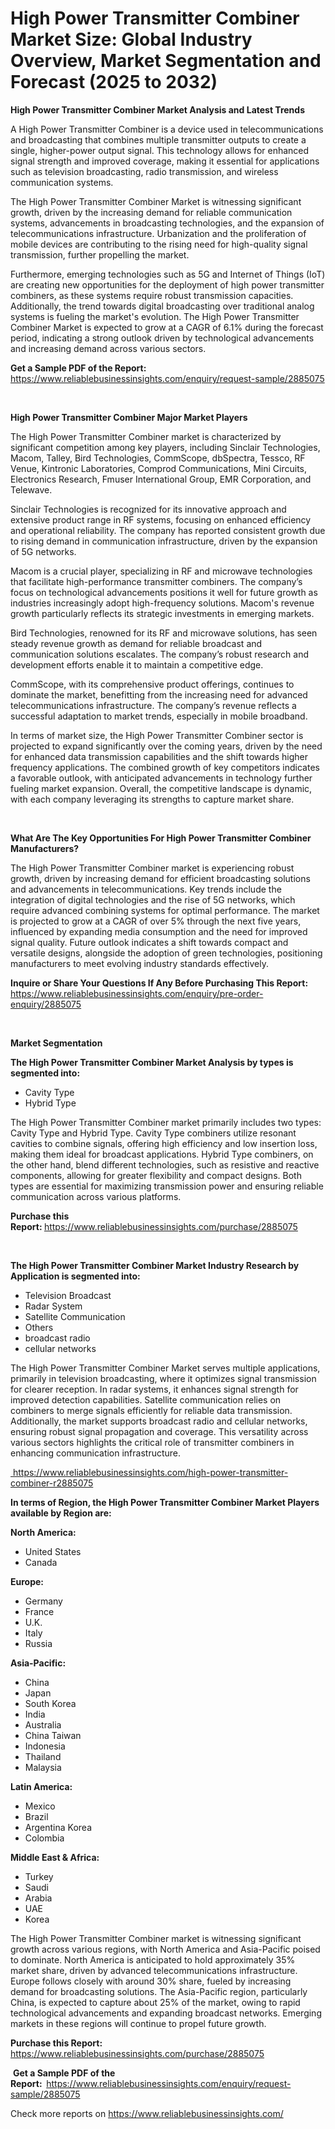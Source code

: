 <p><h1>High Power Transmitter Combiner Market Size: Global Industry Overview, Market Segmentation and Forecast (2025 to 2032)</h1></p><p><strong>High Power Transmitter Combiner Market Analysis and Latest Trends</strong></p>
<p><p>A High Power Transmitter Combiner is a device used in telecommunications and broadcasting that combines multiple transmitter outputs to create a single, higher-power output signal. This technology allows for enhanced signal strength and improved coverage, making it essential for applications such as television broadcasting, radio transmission, and wireless communication systems.</p><p>The High Power Transmitter Combiner Market is witnessing significant growth, driven by the increasing demand for reliable communication systems, advancements in broadcasting technologies, and the expansion of telecommunications infrastructure. Urbanization and the proliferation of mobile devices are contributing to the rising need for high-quality signal transmission, further propelling the market.</p><p>Furthermore, emerging technologies such as 5G and Internet of Things (IoT) are creating new opportunities for the deployment of high power transmitter combiners, as these systems require robust transmission capacities. Additionally, the trend towards digital broadcasting over traditional analog systems is fueling the market's evolution. The High Power Transmitter Combiner Market is expected to grow at a CAGR of 6.1% during the forecast period, indicating a strong outlook driven by technological advancements and increasing demand across various sectors.</p></p>
<p><strong>Get a Sample PDF of the Report:&nbsp;</strong> <a href="https://www.reliablebusinessinsights.com/enquiry/request-sample/2885075?utm_campaign=3003&utm_medium=2&utm_source=Github&utm_content=ia&utm_term=13032025&utm_id=high-power-transmitter-combiner">https://www.reliablebusinessinsights.com/enquiry/request-sample/2885075</a></p>
<p>&nbsp;</p>
<p><strong>High Power Transmitter Combiner Major Market Players</strong></p>
<p><p>The High Power Transmitter Combiner market is characterized by significant competition among key players, including Sinclair Technologies, Macom, Talley, Bird Technologies, CommScope, dbSpectra, Tessco, RF Venue, Kintronic Laboratories, Comprod Communications, Mini Circuits, Electronics Research, Fmuser International Group, EMR Corporation, and Telewave.</p><p>Sinclair Technologies is recognized for its innovative approach and extensive product range in RF systems, focusing on enhanced efficiency and operational reliability. The company has reported consistent growth due to rising demand in communication infrastructure, driven by the expansion of 5G networks.</p><p>Macom is a crucial player, specializing in RF and microwave technologies that facilitate high-performance transmitter combiners. The company’s focus on technological advancements positions it well for future growth as industries increasingly adopt high-frequency solutions. Macom's revenue growth particularly reflects its strategic investments in emerging markets.</p><p>Bird Technologies, renowned for its RF and microwave solutions, has seen steady revenue growth as demand for reliable broadcast and communication solutions escalates. The company’s robust research and development efforts enable it to maintain a competitive edge.</p><p>CommScope, with its comprehensive product offerings, continues to dominate the market, benefitting from the increasing need for advanced telecommunications infrastructure. The company’s revenue reflects a successful adaptation to market trends, especially in mobile broadband.</p><p>In terms of market size, the High Power Transmitter Combiner sector is projected to expand significantly over the coming years, driven by the need for enhanced data transmission capabilities and the shift towards higher frequency applications. The combined growth of key competitors indicates a favorable outlook, with anticipated advancements in technology further fueling market expansion. Overall, the competitive landscape is dynamic, with each company leveraging its strengths to capture market share.</p></p>
<p>&nbsp;</p>
<p><strong>What Are The Key Opportunities For High Power Transmitter Combiner Manufacturers?</strong></p>
<p><p>The High Power Transmitter Combiner market is experiencing robust growth, driven by increasing demand for efficient broadcasting solutions and advancements in telecommunications. Key trends include the integration of digital technologies and the rise of 5G networks, which require advanced combining systems for optimal performance. The market is projected to grow at a CAGR of over 5% through the next five years, influenced by expanding media consumption and the need for improved signal quality. Future outlook indicates a shift towards compact and versatile designs, alongside the adoption of green technologies, positioning manufacturers to meet evolving industry standards effectively.</p></p>
<p><strong>Inquire or Share Your Questions If Any Before Purchasing This Report:</strong> <a href="https://www.reliablebusinessinsights.com/enquiry/pre-order-enquiry/2885075?utm_campaign=3003&utm_medium=2&utm_source=Github&utm_content=ia&utm_term=13032025&utm_id=high-power-transmitter-combiner">https://www.reliablebusinessinsights.com/enquiry/pre-order-enquiry/2885075</a></p>
<p>&nbsp;</p>
<p><strong>Market Segmentation</strong></p>
<p><strong>The High Power Transmitter Combiner Market Analysis by types is segmented into:</strong></p>
<p><ul><li>Cavity Type</li><li>Hybrid Type</li></ul></p>
<p><p>The High Power Transmitter Combiner market primarily includes two types: Cavity Type and Hybrid Type. Cavity Type combiners utilize resonant cavities to combine signals, offering high efficiency and low insertion loss, making them ideal for broadcast applications. Hybrid Type combiners, on the other hand, blend different technologies, such as resistive and reactive components, allowing for greater flexibility and compact designs. Both types are essential for maximizing transmission power and ensuring reliable communication across various platforms.</p></p>
<p><strong>Purchase this Report:&nbsp;</strong><a href="https://www.reliablebusinessinsights.com/purchase/2885075?utm_campaign=3003&utm_medium=2&utm_source=Github&utm_content=ia&utm_term=13032025&utm_id=high-power-transmitter-combiner">https://www.reliablebusinessinsights.com/purchase/2885075</a></p>
<p>&nbsp;</p>
<p><strong>The High Power Transmitter Combiner Market Industry Research by Application is segmented into:</strong></p>
<p><ul><li>Television Broadcast</li><li>Radar System</li><li>Satellite Communication</li><li>Others</li><li>broadcast radio</li><li>cellular networks</li></ul></p>
<p><p>The High Power Transmitter Combiner Market serves multiple applications, primarily in television broadcasting, where it optimizes signal transmission for clearer reception. In radar systems, it enhances signal strength for improved detection capabilities. Satellite communication relies on combiners to merge signals efficiently for reliable data transmission. Additionally, the market supports broadcast radio and cellular networks, ensuring robust signal propagation and coverage. This versatility across various sectors highlights the critical role of transmitter combiners in enhancing communication infrastructure.</p></p>
<p><a href="https://www.reliablebusinessinsights.com/high-power-transmitter-combiner-r2885075?utm_campaign=3003&utm_medium=2&utm_source=Github&utm_content=ia&utm_term=13032025&utm_id=high-power-transmitter-combiner">&nbsp;https://www.reliablebusinessinsights.com/high-power-transmitter-combiner-r2885075</a></p>
<p><strong>In terms of Region, the High Power Transmitter Combiner Market Players available by Region are:</strong></p>
<p>
    <p> <strong> North America: </strong>
        <ul>
            <li>United States</li>
            <li>Canada</li>
        </ul>
        </p> 
    <p> <strong> Europe: </strong>
        <ul>
            <li>Germany</li>
            <li>France</li>
            <li>U.K.</li>
            <li>Italy</li>
            <li>Russia</li>
        </ul>
        </p> 
    <p> <strong> Asia-Pacific: </strong>
        <ul>
            <li>China</li>
            <li>Japan</li>
            <li>South Korea</li>
            <li>India</li>
            <li>Australia</li>
            <li>China Taiwan</li>
            <li>Indonesia</li>
            <li>Thailand</li>
            <li>Malaysia</li>
        </ul>
        </p> 
    <p> <strong> Latin America: </strong>
        <ul>
            <li>Mexico</li>
            <li>Brazil</li>
            <li>Argentina Korea</li>
            <li>Colombia</li>
        </ul>
        </p> 
    <p> <strong> Middle East & Africa: </strong>
        <ul>
            <li>Turkey</li>
            <li>Saudi</li>
            <li>Arabia</li>
            <li>UAE</li>
            <li>Korea</li>
        </ul>
    </p>
    </p>
<p><p>The High Power Transmitter Combiner market is witnessing significant growth across various regions, with North America and Asia-Pacific poised to dominate. North America is anticipated to hold approximately 35% market share, driven by advanced telecommunications infrastructure. Europe follows closely with around 30% share, fueled by increasing demand for broadcasting solutions. The Asia-Pacific region, particularly China, is expected to capture about 25% of the market, owing to rapid technological advancements and expanding broadcast networks. Emerging markets in these regions will continue to propel future growth.</p></p>
<p><strong>Purchase this Report: </strong><a href="https://www.reliablebusinessinsights.com/purchase/2885075?utm_campaign=3003&utm_medium=2&utm_source=Github&utm_content=ia&utm_term=13032025&utm_id=high-power-transmitter-combiner">https://www.reliablebusinessinsights.com/purchase/2885075</a></p>
<p>&nbsp;<strong>Get a Sample PDF of the Report:&nbsp;&nbsp;</strong><a href="https://www.reliablebusinessinsights.com/enquiry/request-sample/2885075?utm_campaign=3003&utm_medium=2&utm_source=Github&utm_content=ia&utm_term=13032025&utm_id=high-power-transmitter-combiner">https://www.reliablebusinessinsights.com/enquiry/request-sample/2885075</a></p>
<p><strong></strong></p>
<p>Check more reports on <a href="https://www.reliablebusinessinsights.com/?utm_campaign=3003&utm_medium=2&utm_source=Github&utm_content=ia&utm_term=13032025&utm_id=high-power-transmitter-combiner">https://www.reliablebusinessinsights.com/</a></p>